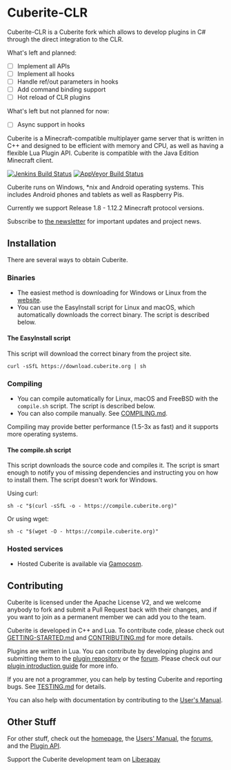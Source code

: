# Cuberite-CLR

Cuberite-CLR is a Cuberite fork which allows to develop plugins in C# through the direct integration to the CLR. 

What's left and planned:
- [ ] Implement all APIs
- [ ] Implement all hooks
- [ ] Handle ref/out parameters in hooks
- [ ] Add command binding support
- [ ] Hot reload of CLR plugins

What's left but not planned for now:
- [ ] Async support in hooks

Cuberite is a Minecraft-compatible multiplayer game server that is written in C++ and designed to be efficient with memory and CPU, as well as having a flexible Lua Plugin API. Cuberite is compatible with the Java Edition Minecraft client.

[![Jenkins Build Status](https://img.shields.io/jenkins/build?jobUrl=https%3A%2F%2Fbuilds.cuberite.org%2Fjob%2Fcuberite%2Fjob%2Fmaster&label=Jenkins)](https://builds.cuberite.org/job/cuberite/job/master/)
[![AppVeyor Build Status](https://img.shields.io/appveyor/ci/cuberite/cuberite/master.svg?label=AppVeyor)](https://ci.appveyor.com/project/cuberite/cuberite)

Cuberite runs on Windows, *nix and Android operating systems. This includes Android phones and tablets as well as Raspberry Pis.

Currently we support Release 1.8 - 1.12.2 Minecraft protocol versions.

Subscribe to [the newsletter][1] for important updates and project news.

## Installation

There are several ways to obtain Cuberite.

### Binaries

- The easiest method is downloading for Windows or Linux from the [website][2].
- You can use the EasyInstall script for Linux and macOS, which automatically downloads the correct binary. The script is described below.

#### The EasyInstall script

This script will download the correct binary from the project site.

    curl -sSfL https://download.cuberite.org | sh

### Compiling

- You can compile automatically for Linux, macOS and FreeBSD with the `compile.sh` script. The script is described below.
- You can also compile manually. See [COMPILING.md][4].

Compiling may provide better performance (1.5-3x as fast) and it supports more operating systems.

#### The compile.sh script

This script downloads the source code and compiles it. The script is smart enough to notify you of missing dependencies and instructing you on how to install them. The script doesn't work for Windows.

Using curl:

    sh -c "$(curl -sSfL -o - https://compile.cuberite.org)"

Or using wget:

    sh -c "$(wget -O - https://compile.cuberite.org)"

### Hosted services

- Hosted Cuberite is available via [Gamocosm][5].

## Contributing

Cuberite is licensed under the Apache License V2, and we welcome anybody to fork and submit a Pull Request back with their changes, and if you want to join as a permanent member we can add you to the team.

Cuberite is developed in C++ and Lua. To contribute code, please check out [GETTING-STARTED.md][6] and [CONTRIBUTING.md][7] for more details.

Plugins are written in Lua. You can contribute by developing plugins and submitting them to the [plugin repository][8] or the [forum][9]. Please check out our [plugin introduction guide][10] for more info.

If you are not a programmer, you can help by testing Cuberite and reporting bugs. See [TESTING.md][11] for details.

You can also help with documentation by contributing to the [User's Manual][12].

## Other Stuff

For other stuff, check out the [homepage][13], the [Users' Manual][14], the [forums][15], and the [Plugin API][16].

Support the Cuberite development team on [Liberapay][17]

[1]: https://cuberite.org/news/#subscribe
[2]: https://cuberite.org/
[4]: https://github.com/cuberite/cuberite/blob/master/COMPILING.md
[5]: https://gamocosm.com/
[6]: https://github.com/cuberite/cuberite/blob/master/GETTING-STARTED.md
[7]: https://github.com/cuberite/cuberite/blob/master/CONTRIBUTING.md
[8]: https://plugins.cuberite.org/
[9]: https://forum.cuberite.org/forum-2.html
[10]: https://api.cuberite.org/Writing-a-Cuberite-plugin.html
[11]: https://github.com/cuberite/cuberite/blob/master/TESTING.md
[12]: https://github.com/cuberite/users-manual
[13]: https://cuberite.org/
[14]: https://book.cuberite.org/
[15]: https://forum.cuberite.org/
[16]: https://api.cuberite.org/
[17]: https://liberapay.com/Cuberite
